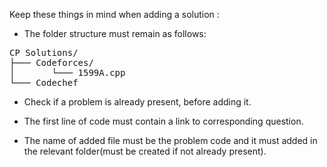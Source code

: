 Keep these things in mind when adding a solution :

* The folder structure must remain as follows:
<pre>
CP Solutions/
├─── Codeforces/
│       └─── 1599A.cpp     
└─── Codechef
</pre>

* Check if a problem is already present, before adding it.

* The first line of code must contain a link to corresponding question.

* The name of added file must be the problem code and it must added in the relevant folder(must be created if not already present).
